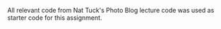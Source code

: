 All relevant code from Nat Tuck's Photo Blog lecture code
was used as starter code for this assignment.
